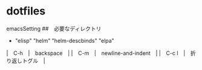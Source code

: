 # dotfiles
emacsSetting
##　必要なディレクトリ
- "elisp" "helm" "helm-descbinds" "elpa"

|　C-h　|　backspace　|
|　C-m　|　newline-and-indent　|
|　C-c l　|　折り返しトグル　|
